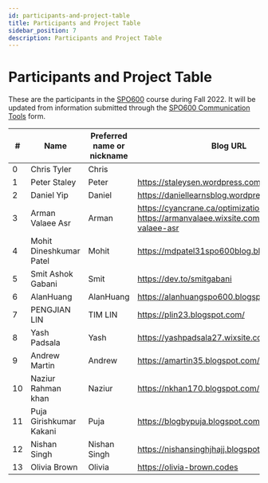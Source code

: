 ```yaml
---
id: participants-and-project-table
title: Participants and Project Table
sidebar_position: 7
description: Participants and Project Table
---
```


# Participants and Project Table

These are the participants in the [SPO600](../landing-page.md) course during Fall 2022. It will be updated from information submitted through the [SPO600 Communication Tools](./communication-tools.md) form.

| # |	Name |	Preferred name or nickname |	Blog URL |	Seneca LDAP ID |
| --- | --- | --- | --- | --- |
| 0 |	Chris Tyler |	Chris | | chris.tyler |
| 1	| Peter Staley	| Peter	| https://staleysen.wordpress.com	| pstaley |
| 2	| Daniel Yip	| Daniel	| https://daniellearnsblog.wordpress.com/	| dyip3 |
| 3	| Arman Valaee Asr	| Arman	| https://cyancrane.ca/optimization-1 https://armanvalaee.wixsite.com/arman-valaee-asr	| avalaee-asr |
| 4	| Mohit Dineshkumar Patel	| Mohit	| https://mdpatel31spo600blog.blogspot.com	| mdpatel31 |
| 5	| Smit Ashok Gabani	| Smit	| https://dev.to/smitgabani	| sagabani |
| 6	| AlanHuang	| AlanHuang	| https://alanhuangspo600.blogspot.com/	| jhuang240 |
| 7	| PENGJIAN LIN	| TIM LIN	| https://plin23.blogspot.com/	| Plin23 |
| 8	| Yash Padsala	| Yash	| https://yashpadsala27.wixsite.com/spo600/blog	| yppadsala |
| 9	| Andrew Martin	| Andrew	| https://amartin35.blogspot.com/	| amartin35 |
| 10	| Naziur Rahman khan	| Naziur	| https://nkhan170.blogspot.com/	| nkhan170 |
| 11	| Puja Girishkumar Kakani	| Puja	| https://blogbypuja.blogspot.com/	| pgkakani |
| 12	| Nishan Singh	| Nishan Singh	| https://nishansinghjhajj.blogspot.com/	| nishan-singh1 |
| 13	| Olivia Brown	| Olivia	| https://olivia-brown.codes	| obrown11 |
